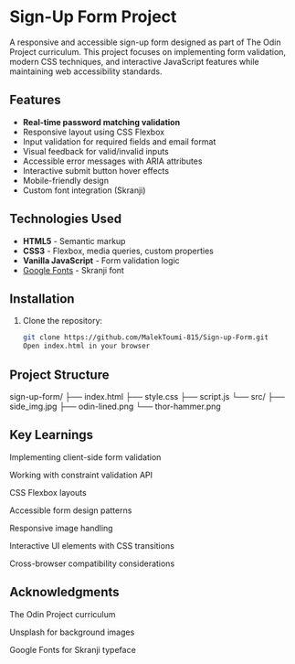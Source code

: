 # Sign-Up Form Project

A responsive and accessible sign-up form designed as part of The Odin Project curriculum. This project focuses on implementing form validation, modern CSS techniques, and interactive JavaScript features while maintaining web accessibility standards.

## Features

- **Real-time password matching validation**
- Responsive layout using CSS Flexbox
- Input validation for required fields and email format
- Visual feedback for valid/invalid inputs
- Accessible error messages with ARIA attributes
- Interactive submit button hover effects
- Mobile-friendly design
- Custom font integration (Skranji)

## Technologies Used

- **HTML5** - Semantic markup
- **CSS3** - Flexbox, media queries, custom properties
- **Vanilla JavaScript** - Form validation logic
- [Google Fonts](https://fonts.google.com/) - Skranji font

## Installation

1. Clone the repository:
    ```bash
    git clone https://github.com/MalekToumi-815/Sign-up-Form.git
    Open index.html in your browser

## Project Structure
sign-up-form/
├── index.html
├── style.css
├── script.js
└── src/
    ├── side_img.jpg
    ├── odin-lined.png
    └── thor-hammer.png
## Key Learnings
Implementing client-side form validation

Working with constraint validation API

CSS Flexbox layouts

Accessible form design patterns

Responsive image handling

Interactive UI elements with CSS transitions

Cross-browser compatibility considerations

## Acknowledgments
The Odin Project curriculum

Unsplash for background images

Google Fonts for Skranji typeface